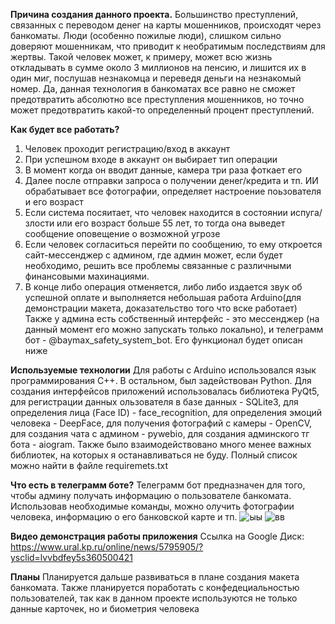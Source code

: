 **Причина создания данного проекта.** 
Большинство преступлений, связанных с переводом денег на карты мошенников, происходят через банкоматы. Люди (особенно пожилые люди), слишком сильно доверяют мошенникам, что приводит к необратимым последствиям для жертвы. Такой человек может, к примеру, 
может всю жизнь откладывать в сумме около 3 миллионов на пенсию, и лишится их в один миг, послушав незнакомца и переведя деньги на незнакомый номер. Да, данная технология в банкоматах все равно не сможет предотвратить абсолютно все преступления мошенников, 
но точно может предотвратить какой-то определенный процент преступлений. 

**Как будет все работать?** 
1. Человек проходит регистрацию/вход в аккаунт
2. При успешном входе в аккаунт он выбирает тип операции
3. В момент когда он вводит данные, камера три раза фоткает его
4. Далее после отправки запроса о получении денег/кредита и тп. ИИ обрабатывает все фотографии, определяет настроение поьзователя и его возраст
5. Если система посяитает, что человек находится в состоянии испуга/злости или его возраст больше 55 лет, то тогда она выведет сообщение оповещение о возможной угрозе
6. Если человек согласиться перейти по сообщению, то ему откроется сайт-мессенджер с админом, где админ может, если будет необходимо, решить все проблемы связанные с различными финансовыми махинациями.
7. В конце либо операция отменяется, либо либо издается звук об успешной оплате и выполняется небольшая работа Arduino(для демонстрации макета, доказательство того что вске работает)
Также у админа есть собственный интерфейс - это мессенджер (на данный момент его можно запускать только локально), и телеграмм бот - @baymax_safety_system_bot. Его функционал будет описан ниже

**Используемые технологии** 
Для работы с Arduino использовался язык программирования C++. В остальном, был задействован Python. Для создания интерфейсов приложений использовалась библиотека PyQt5, 
для регистрации данных ользователя в базе данных - SQLite3, для определения лица (Face ID) - face_recognition, для определения эмоций человека - DeepFace, для получения фотографий с камеры - OpenCV, 
для создания чата с админом - pywebio, для создания админского тг бота - aiogram. Также было взаимодействовано много менее важных библиотек, на которых я останавливаться не буду. Полный список 
можно найти в файле requiremets.txt 

**Что есть в телеграмм боте?** 
Телеграмм бот предназначен для того, чтобы админу получать информацию о пользователе банкомата. Использовав необходимые команды, можно олучить фотографии человека, информацию о его банковской карте и тп. 
![ыы](https://github.com/amirgar/BayMaxSafetySistem/assets/81811152/fb4079d0-0f1e-4193-b8da-e0623d737dc1)
![вв](https://github.com/amirgar/BayMaxSafetySistem/assets/81811152/c9fd6069-77d2-461d-ad10-2a9ffb356bb4)

**Видео демонстрация работы приложения**
Ссылка на Google Диск: https://www.ural.kp.ru/online/news/5795905/?ysclid=lvvbdfey5s360500421

**Планы** 
Планируется дальше развиваться в плане создания макета банкомата. Также планируется поработать с конфедециальностью пользователей, так как в данном проекте используются не только данные карточек, но и биометрия человека
